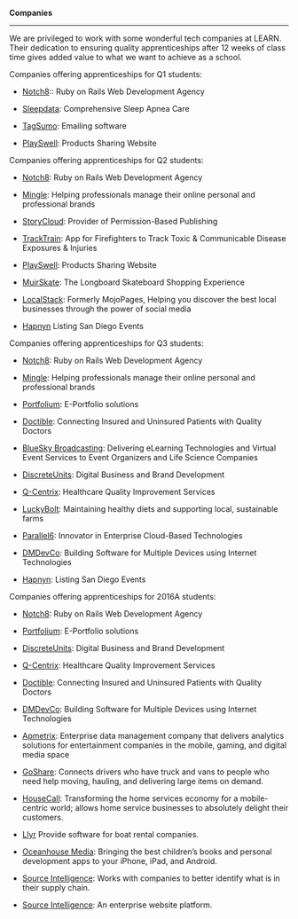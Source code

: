 **Companies**

-----------

We are privileged to work with some wonderful tech companies at LEARN.
Their dedication to ensuring quality apprenticeships after 12 weeks of class time gives added value to what we want to achieve as a school.

  Companies offering apprenticeships for Q1 students:

- [Notch8](http://www.notch8.com/):: Ruby on Rails Web Development Agency

- [Sleepdata](http://www.sleepdata.com/):  Comprehensive Sleep Apnea Care

- [TagSumo](http://tagsumo.com/):  Emailing software

- [PlaySwell](http://www.playswell.com/):  Products Sharing Website

Companies offering apprenticeships for Q2 students:

- [Notch8](http://www.notch8.com/):  Ruby on Rails Web Development Agency

- [Mingle](http://www.minglellc.com/):  Helping professionals manage their online personal and professional brands

- [StoryCloud](http://www.storycloud.com/):  Provider of Permission-Based Publishing

- [TrackTrain](https://www.exposuretrackerapp.com/):  App for Firefighters to Track Toxic & Communicable Disease Exposures & Injuries

- [PlaySwell](http://www.playswell.com/):  Products Sharing Website

- [MuirSkate](https://www.muirskate.com/):   The Longboard Skateboard Shopping Experience

- [LocalStack](http://www.localstack.com/):   Formerly MojoPages, Helping you discover the best local businesses through the power of social media

- [Hapnyn](http://www.hapnyn.com/events)   Listing San Diego Events

Companies offering apprenticeships for Q3 students:

- [Notch8](http://www.notch8.com/):  Ruby on Rails Web Development Agency

- [Mingle](http://www.minglellc.com/):  Helping professionals manage their online personal and professional brands

- [Portfolium](https://portfolium.com/):  E-Portfolio solutions

- [Doctible](https://www.doctible.com/):  Connecting Insured and Uninsured Patients with Quality Doctors

- [BlueSky Broadcasting](http://blueskybroadcast.com/):  Delivering eLearning Technologies and Virtual Event Services to Event Organizers and Life Science Companies

- [DiscreteUnits](http://discreteunits.com/):   Digital Business and Brand Development

- [Q-Centrix](http://www.q-centrix.com/):   Healthcare Quality Improvement Services

- [LuckyBolt](https://www.luckybolt.com/):  Maintaining healthy diets and supporting local, sustainable farms

- [Parallel6](http://www.parallel6.com/):  Innovator in Enterprise Cloud-Based Technologies

- [DMDevCo](http://dmdevco.com/):   Building Software for Multiple Devices using Internet Technologies

- [Hapnyn](http://www.hapnyn.com/events):  Listing San Diego Events

Companies offering apprenticeships for 2016A students:

- [Notch8](http://www.notch8.com/):  Ruby on Rails Web Development Agency

- [Portfolium](https://portfolium.com/):  E-Portfolio solutions

- [DiscreteUnits](http://discreteunits.com/):   Digital Business and Brand Development

- [Q-Centrix](http://www.q-centrix.com/):   Healthcare Quality Improvement Services

- [Doctible](https://www.doctible.com/):  Connecting Insured and Uninsured Patients with Quality Doctors

- [DMDevCo](http://dmdevco.com/):   Building Software for Multiple Devices using Internet Technologies

- [Apmetrix](http://apmetrix.com):  Enterprise data management company that delivers analytics solutions for entertainment companies in the mobile, gaming, and digital media space

- [GoShare](https://goshare.co):  Connects drivers who have truck and vans to people who need help moving, hauling, and delivering large items on demand.

- [HouseCall](http://tryhousecall.com):  Transforming the home services economy for a mobile-centric world; allows home service businesses to absolutely delight their customers.

- [Llyr](http://llyr.co)  Provide software for boat rental companies.

- [Oceanhouse Media](http://www.oceanhousemedia.com/):  Bringing the best children’s books and personal development apps to your iPhone, iPad, and Android.

- [Source Intelligence](http://www.sourceintelligence.com/):  Works with companies to better identify what is in their supply chain.

- [Source Intelligence](http://esty.io):  An enterprise website platform.
